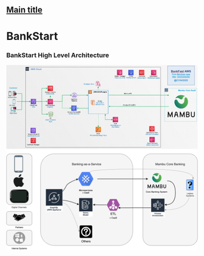 ## [Main title](/README.md)


# BankStart
### BankStart High Level Architecture
![Alt text](images/BankStart%20High%20Level%20Architecture.png)
![Alt text](images/BankStart%20High%20Level%20Architecture2.png)